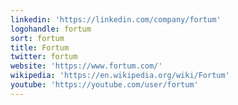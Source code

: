 ```yaml
---
linkedin: 'https://linkedin.com/company/fortum'
logohandle: fortum
sort: fortum
title: Fortum
twitter: fortum
website: 'https://www.fortum.com/'
wikipedia: 'https://en.wikipedia.org/wiki/Fortum'
youtube: 'https://youtube.com/user/fortum'
---
```

